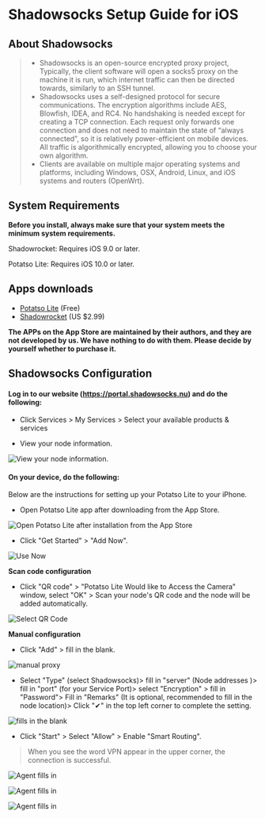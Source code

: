 # Shadowsocks Setup Guide for iOS

## About Shadowsocks
>* Shadowsocks is an open-source encrypted proxy project, Typically, the client software will open a socks5 proxy on the machine it is run, which internet traffic can then be directed towards, similarly to an SSH tunnel.
>* Shadowsocks uses a self-designed protocol for secure communications. The encryption algorithms include AES, Blowfish, IDEA, and RC4. No handshaking is needed except for creating a TCP connection. Each request only forwards one connection and does not need to maintain the state of “always connected”, so it is relatively power-efficient on mobile devices. All traffic is algorithmically encrypted, allowing you to choose your own algorithm.
>* Clients are available on multiple major operating systems and platforms, including Windows, OSX, Android, Linux, and iOS systems and routers (OpenWrt).

## System Requirements
**Before you install, always make sure that your system meets the minimum system requirements.**

Shadowrocket: Requires iOS 9.0 or later.

Potatso Lite: Requires iOS 10.0 or later.

## Apps downloads

* [Potatso Lite](https://itunes.apple.com/us/app/potatso-lite/id1239860606?mt=8) (Free)
* [Shadowrocket](https://itunes.apple.com/us/app/shadowrocket/id932747118?mt=8) (US $2.99)

**The APPs on the App Store are maintained by their authors, and they are not developed by us. We have nothing to do with them. Please decide by yourself whether to purchase it.**

## Shadowsocks Configuration

#### Log in to our website (https://portal.shadowsocks.nu) and do the following:

* Click Services > My Services > Select your available products & services

* View your node information.

![View your node information. ](files/images-en/portal.png)

#### On your device, do the following:

Below are the instructions for setting up your Potatso Lite to your iPhone.
* Open Potatso Lite app after downloading from the App Store.

![Open Potatso Lite after installation from the App Store](files/images-en/ios-step1.png)

* Click "Get Started" > "Add Now".

![Use Now](files/images-en/ios-step2.png)

**Scan code configuration**

* Click "QR code" > "Potatso Lite Would like to Access the Camera" window, select "OK" > Scan your node's QR code and the node will be added automatically.

![Select QR Code](files/images-en/ios-step3.png)

**Manual configuration**

* Click "Add" > fill in the blank.

![manual proxy](files/images-en/ios-step3-2.png)

* Select "Type" (select Shadowsocks)> fill in "server" (Node addresses
)> fill in "port" (for your Service Port)> select "Encryption" > fill in "Password"> Fill in "Remarks" (It is optional, recommended to fill in the node location)> Click "✔" in the top left corner to complete the setting.

![fills in the blank](files/images-en/ios-step4.png)

* Click "Start" > Select "Allow" > Enable "Smart Routing".

> When you see the word VPN appear in the upper corner, the connection is successful.

![Agent fills in](files/images-en/ios-step5.png)

![Agent fills in](files/images-en/ios-step6.png)

![Agent fills in](files/images-en/ios-step7.png)
